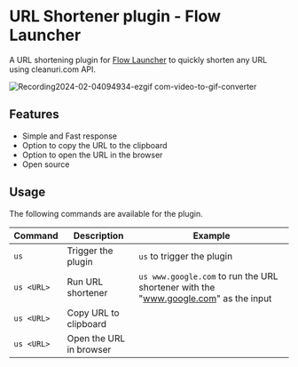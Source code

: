 # URL Shortener plugin - Flow Launcher

A URL shortening plugin for [Flow Launcher](https://flowlauncher.com/) to quickly shorten any URL using cleanuri.com API.

![Recording2024-02-04094934-ezgif com-video-to-gif-converter](https://github.com/z1nc0r3/URL-Shortener-Plugin/assets/64279853/2c54f5a2-f2c8-41aa-b75a-3963eddb05b1)

## Features

- Simple and Fast response
- Option to copy the URL to the clipboard
- Option to open the URL in the browser
- Open source

## Usage

The following commands are available for the plugin.

| Command                                                          | Description                   | Example                                                                                                                                                               |
|------------------------------------------------------------------|-------------------------------|-----------------------------------------------------------------------------------------------------------------------------------------------------------------------|
| `` us ``                                                          | Trigger the plugin       | `` us `` to trigger the plugin                                                                                                                                 |
| `` us <URL> ``                     | Run URL shortener                  | `` us www.google.com `` to run the URL shortener with the "www.google.com" as the input                              |
| `` us <URL> ``                     | Copy URL to clipboard                  |                               |
| `` us <URL> ``                     | Open the URL in browser                  |                              |




